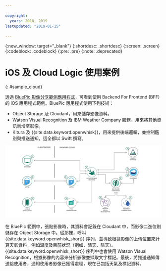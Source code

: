 ```yaml
---

copyright:
  years: 2018, 2019
lastupdated: "2019-01-15"

---
```


{:new_window: target="_blank"}
{:shortdesc: .shortdesc}
{:screen: .screen}
{:codeblock: .codeblock}
{:pre: .pre}
{:note: .deprecated}

# iOS 及 Cloud Logic 使用案例
{: #sample_cloud}

透過 [BluePic 影像分享範例應用程式](https://github.com/IBM/BluePic)，可看到使用 Backend For Frontend (BFF) 的 iOS 應用程式範例。BluePic 應用程式使用下列技術：

* Object Storage 及 Cloudant，用來儲存影像資料。
* Watson Visual Recognition 及 IBM Weather Company 服務，用來將其他資訊新增至影像。
* Kitura 及 {{site.data.keyword.openwhisk}}，用來提供後端邏輯，並控制鑑別與推送通知，這全都以 Swift 撰寫。

![BluePic](images/cloudlogic.png "BluePic 流程")

在 BluePic 範例中，張貼影像時，其資料會記錄在 Cloudant 中，而影像二進位則儲存在 Object Storage 中。從那裡，呼叫 {{site.data.keyword.openwhisk_short}} 序列，並導致根據影像的上傳位置來計算天氣資料，例如溫度及目前狀況（例如，晴天、陰天）。{{site.data.keyword.openwhisk_short}} 序列中也會使用 Watson Visual Recognition，根據影像的內容來分析影像並擷取文字標記。最後，將推送通知傳送給使用者，通知使用者影像已獲得處理，現在已包括天氣及標記資料。
